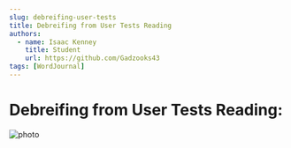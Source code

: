 ```yaml
---
slug: debreifing-user-tests
title: Debreifing from User Tests Reading
authors:
  - name: Isaac Kenney
    title: Student
    url: https://github.com/Gadzooks43
tags: [WordJournal]
---
```

# Debreifing from User Tests Reading:


![photo]()
